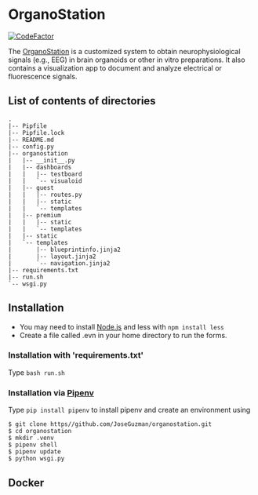 # OrganoStation

[![CodeFactor](https://www.codefactor.io/repository/github/joseguzman/organostation/badge)](https://www.codefactor.io/repository/github/joseguzman/organostation)

The [OrganoStation](http://www.organostation.com) is a customized system to obtain neurophysiological signals (e.g., EEG)
in brain organoids or other in vitro preparations.
It also contains a visualization app to document and analyze electrical or fluorescence signals.

## List of contents of directories 
```
.
|-- Pipfile
|-- Pipfile.lock
|-- README.md
|-- config.py
|-- organostation
|   |-- __init__.py
|   |-- dashboards
|   |   |-- testboard
|   |   `-- visualoid
|   |-- guest 
|   |   |-- routes.py
|   |   |-- static
|   |   `-- templates
|   |-- premium
|   |   |-- static
|   |   `-- templates
|   |-- static
|   `-- templates
|       |-- blueprintinfo.jinja2
|       |-- layout.jinja2
|       `-- navigation.jinja2
|-- requirements.txt
|-- run.sh
`-- wsgi.py
```

## Installation
 * You may need to install [Node.js](https://nodejs.org/en/download/) and less with `npm install less`
 * Create a file called .evn in your home directory to run the forms.

### Installation with 'requirements.txt'
Type `bash run.sh`

### Installation via [Pipenv](https://pipenv-fork.readthedocs.io/en/latest/)

Type `pip install pipenv` to install pipenv and create an environment
using 

```shell
$ git clone https//github.com/JoseGuzman/organostation.git
$ cd organostation
$ mkdir .venv
$ pipenv shell
$ pipenv update 
$ python wsgi.py
```

## Docker 
